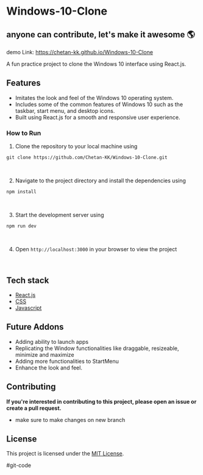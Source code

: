 # Windows-10-Clone

## anyone can contribute, let's make it awesome 🌎

demo Link: https://chetan-kk.github.io/Windows-10-Clone
<br/>

A fun practice project to clone the Windows 10 interface using React.js.

## Features

- Imitates the look and feel of the Windows 10 operating system.
- Includes some of the common features of Windows 10 such as the taskbar, start menu, and desktop icons.
- Built using React.js for a smooth and responsive user experience.
  <br/>

### How to Run

1. Clone the repository to your local machine using <br/>

`git clone https://github.com/Chetan-KK/Windows-10-Clone.git`

<br/>

2. Navigate to the project directory and install the dependencies using
   <br/>

`npm install`

<br/>

3. Start the development server using
   <br/>

`npm run dev`

<br/>

4. Open `http://localhost:3000` in your browser to view the project <br/>

<br/>

## Tech stack

- [React.js](https://react.dev/)
- [CSS](https://www.w3schools.com/Css/)
- [Javascript](https://www.javatpoint.com/javascript-tutorial)

## Future Addons

- Adding ability to launch apps
- Replicating the Window functionalities like draggable, resizeable, minimize and maximize
- Adding more functionalities to StartMenu
- Enhance the look and feel.

## Contributing

**If you're interested in contributing to this project, please open an issue or create a pull request.**
- make sure to make changes on new branch

## License

This project is licensed under the [MIT License](https://github.com/Chetan-KK/Windows-10-Clone/blob/main/LICENCE).

#git-code
